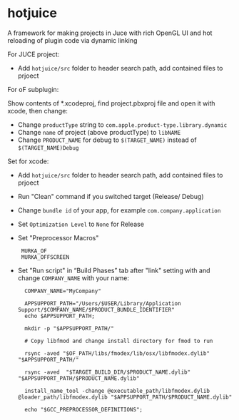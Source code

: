
# hotjuice
A framework for making projects in Juce with rich OpenGL UI and hot reloading of plugin code via dynamic linking

For JUCE project:
 - Add `hotjuice/src` folder to header search path, add contained files to prjoect

For oF subplugin:

Show contents of *.xcodeproj, find project.pbxproj file and open it with xcode, then change: 

 - Change `productType` string to  `com.apple.product-type.library.dynamic`
 - Change `name` of project (above productType) to  `libNAME`
 - Change `PRODUCT_NAME` for debug to  `$(TARGET_NAME)` instead of `$(TARGET_NAME)Debug`

Set for xcode:

 - Add `hotjuice/src` folder to header search path, add contained files to prjoect
 - Run "Clean" command if you switched target (Release/ Debug)
 - Change `bundle id` of your app, for example `com.company.application`
 - Set `Optimization Level` to `None` for Release
 - Set "Preprocessor Macros"

		MURKA_OF
		MURKA_OFFSCREEN

- Set "Run script" in “Build Phases” tab after "link" setting with and change `COMPANY_NAME` with your name:

		COMPANY_NAME="MyCompany"

		APPSUPPORT_PATH="/Users/$USER/Library/Application Support/$COMPANY_NAME/$PRODUCT_BUNDLE_IDENTIFIER"
		echo $APPSUPPORT_PATH;

		mkdir -p "$APPSUPPORT_PATH/"

		# Copy libfmod and change install directory for fmod to run

		rsync -aved "$OF_PATH/libs/fmodex/lib/osx/libfmodex.dylib" "$APPSUPPORT_PATH/"

		rsync -aved  "$TARGET_BUILD_DIR/$PRODUCT_NAME.dylib" "$APPSUPPORT_PATH/$PRODUCT_NAME.dylib"

		install_name_tool -change @executable_path/libfmodex.dylib @loader_path/libfmodex.dylib "$APPSUPPORT_PATH/$PRODUCT_NAME.dylib" 

		echo "$GCC_PREPROCESSOR_DEFINITIONS";

